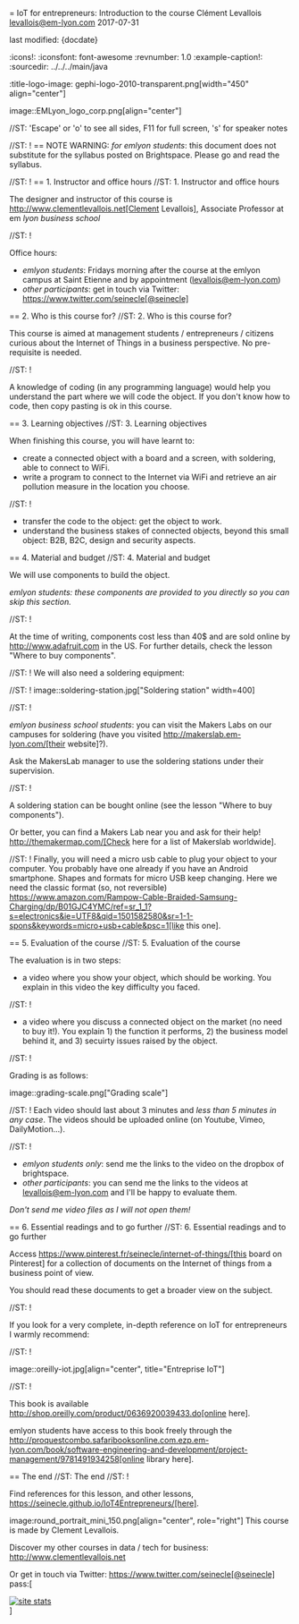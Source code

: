 = IoT for entrepreneurs: Introduction to the course
Clément Levallois <levallois@em-lyon.com>
2017-07-31

last modified: {docdate}

:icons!:
:iconsfont:   font-awesome
:revnumber: 1.0
:example-caption!:
:sourcedir: ../../../main/java

:title-logo-image: gephi-logo-2010-transparent.png[width="450" align="center"]

image::EMLyon_logo_corp.png[align="center"]

//ST: 'Escape' or 'o' to see all sides, F11 for full screen, 's' for speaker notes

//ST: !
== NOTE
WARNING: *for emlyon students*: this document does not substitute for the syllabus posted on Brightspace. Please go and read the syllabus.

//ST: !
== 1. Instructor and office hours
//ST: 1. Instructor and office hours

The designer and instructor of this course is http://www.clementlevallois.net[Clement Levallois], Associate Professor at em *lyon business school*

//ST: !

Office hours:

- *emlyon students*: Fridays morning after the course at the emlyon campus at Saint Etienne and by appointment (levallois@em-lyon.com)
- *other participants*: get in touch via Twitter: https://www.twitter.com/seinecle[@seinecle]


== 2. Who is this course for?
//ST: 2. Who is this course for?

This course is aimed at management students / entrepreneurs / citizens curious about the Internet of Things in a business perspective.
No pre-requisite is needed.

//ST: !

A knowledge of coding (in any programming language) would help you understand the part where we will code the object.
If you don't know how to code, then copy pasting is ok in this course.


== 3. Learning objectives
//ST: 3. Learning objectives

When finishing this course, you will have learnt to:

- create a connected object with a board and a screen, with soldering, able to connect to WiFi.
- write a program to connect to the Internet via WiFi and retrieve an air pollution measure in the location you choose.

//ST: !

- transfer the code to the object: get the object to work.
- understand the business stakes of connected objects, beyond this small object: B2B, B2C, design and security aspects.

== 4. Material and budget
//ST: 4. Material and budget

We will use components to build the object.

*emlyon students: these components are provided to you directly so you can skip this section.*

//ST: !

At the time of writing, components cost less than 40$ and are sold online by http://www.adafruit.com in the US.
For further details, check the lesson "Where to buy components".

//ST: !
We will also need a soldering equipment:

//ST: !
image::soldering-station.jpg["Soldering station" width=400]


//ST: !

*emlyon business school students*: you can visit the Makers Labs on our campuses for soldering (have you visited http://makerslab.em-lyon.com/[their website]?).

Ask the MakersLab manager to use the soldering stations under their supervision.

//ST: !

A soldering station can be bought online (see the lesson "Where to buy components").

Or better, you can find a Makers Lab near you and ask for their help! http://themakermap.com/[Check here for a list of Makerslab worldwide].

//ST: !
Finally, you will need a micro usb cable to plug your object to your computer. You probably have one already if you have an Android smartphone. Shapes and formats for micro USB keep changing. Here we need the classic format (so, not reversible) https://www.amazon.com/Rampow-Cable-Braided-Samsung-Charging/dp/B01GJC4YMC/ref=sr_1_1?s=electronics&ie=UTF8&qid=1501582580&sr=1-1-spons&keywords=micro+usb+cable&psc=1[like this one].

== 5. Evaluation of the course
//ST: 5. Evaluation of the course

The evaluation is in two steps:

- a video where you show your object, which should be working. You explain in this video the key difficulty you faced.

//ST: !
- a video where you discuss a connected object on the market (no need to buy it!). You explain 1) the function it performs, 2) the business model behind it, and 3) secuirty issues raised by the object.

//ST: !


Grading is as follows:

image::grading-scale.png["Grading scale"]


//ST: !
Each video should last about 3 minutes and *less than 5 minutes in any case*.
The videos should be uploaded online (on Youtube, Vimeo, DailyMotion...).

//ST: !
- *emlyon students only*: send me the links to the video on the dropbox of brightspace.
- *other participants*: you can send me the links to the videos at levallois@em-lyon.com and I'll be happy to evaluate them.

*Don't send me video files as I will not open them!*


== 6. Essential readings and to go further
//ST: 6. Essential readings and to go further

Access https://www.pinterest.fr/seinecle/internet-of-things/[this board on Pinterest] for a collection of documents on the Internet of things from a business point of view.

You should read these documents to get a broader view on the subject.

//ST: !

If you look for a very complete, in-depth reference on IoT for entrepreneurs I warmly recommend:

//ST: !

image::oreilly-iot.jpg[align="center", title="Entreprise IoT"]

//ST: !

This book is available http://shop.oreilly.com/product/0636920039433.do[online here].

emlyon students have access to this book freely through the http://proquestcombo.safaribooksonline.com.ezp.em-lyon.com/book/software-engineering-and-development/project-management/9781491934258[online library here].

== The end
//ST: The end
//ST: !

Find references for this lesson, and other lessons, https://seinecle.github.io/IoT4Entrepreneurs/[here].

image:round_portrait_mini_150.png[align="center", role="right"]
This course is made by Clement Levallois.

Discover my other courses in data / tech for business: http://www.clementlevallois.net

Or get in touch via Twitter: https://www.twitter.com/seinecle[@seinecle]
pass:[    <!-- Start of StatCounter Code for Default Guide -->
    <script type="text/javascript">
        var sc_project = 11410058;
        var sc_invisible = 1;
        var sc_security = "a7720bf3";
        var scJsHost = (("https:" == document.location.protocol) ?
            "https://secure." : "http://www.");
        document.write("<sc" + "ript type='text/javascript' src='" +
            scJsHost +
            "statcounter.com/counter/counter.js'></" + "script>");
    </script>
    <noscript><div class="statcounter"><a title="site stats"
    href="http://statcounter.com/" target="_blank"><img
    class="statcounter"
    src="//c.statcounter.com/11410058/0/a7720bf3/1/" alt="site
    stats"></a></div></noscript>
    <!-- End of StatCounter Code for Default Guide -->]
